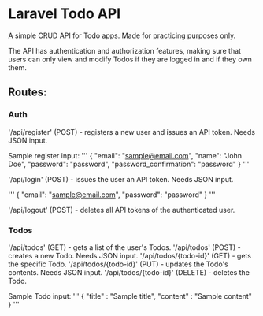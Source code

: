 # Laravel Todo API

A simple CRUD API for Todo apps. Made for practicing purposes only.

The API has authentication and authorization features, making sure that users can only view and modify Todos if they are logged in and if they own them.



## Routes:
### Auth
'/api/register' (POST) - registers a new user and issues an API token. Needs JSON input.

Sample register input:
'''
{
    "email": "sample@email.com",
    "name": "John Doe",
    "password": "password",
    "password_confirmation": "password"
}
'''

'/api/login' (POST) - issues the user an API token. Needs JSON input.

'''
{
    "email": "sample@email.com",
    "password": "password"
}
'''

'/api/logout' (POST) - deletes all API tokens of the authenticated user.

### Todos
'/api/todos' (GET) - gets a list of the user's Todos.
'/api/todos' (POST) - creates a new Todo. Needs JSON input.
'/api/todos/{todo-id}' (GET) - gets the specific Todo.
'/api/todos/{todo-id}' (PUT) - updates the Todo's contents. Needs JSON input.
'/api/todos/{todo-id}' (DELETE) - deletes the Todo.

Sample Todo input:
'''
{
    "title" : "Sample title",
    "content" : "Sample content"
}
'''
